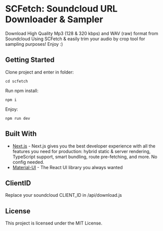 # SCFetch: Soundcloud URL Downloader & Sampler
      

Download High Quality Mp3 (128 & 320 kbps) and WAV (raw) format from Soundcloud Using SCFetch &
easily trim your audio by crop tool for sampling purposes! Enjoy :)
      
      
## Getting Started

Clone project and enter in folder:

```
cd scfetch
```

Run npm install:

```
npm i
```

Enjoy:

```
npm run dev
```

## Built With

- [Next.js](https://nextjs.org/) - Next.js gives you the best developer experience with all the features you need for production: hybrid static & server rendering, TypeScript support, smart bundling, route pre-fetching, and more. No config needed.
- [Material-UI](https://mui.com/) - The React UI library you always wanted


## ClientID

Replace your soundcloud CLIENT_ID in /api/download.js

## License

This project is licensed under the MIT License.